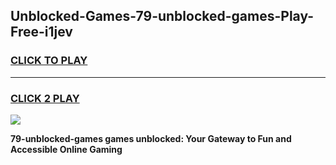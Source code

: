 
## Unblocked-Games-79-unblocked-games-Play-Free-i1jev
<h3>
<a href="https://premium76.site?title=79-unblocked-games&ref=23A">CLICK TO PLAY</a></h3>
<hr>

<h3>
<a href="https://premium76.site?title=79-unblocked-games&ref=23A">CLICK 2 PLAY</a>
  
</h3>

<a href="https://premium76.site?title=79-unblocked-games&ref=23A"><img src="https://clearcache.store/games.png"></a>


**79-unblocked-games games unblocked: Your Gateway to Fun and Accessible Online Gaming**
